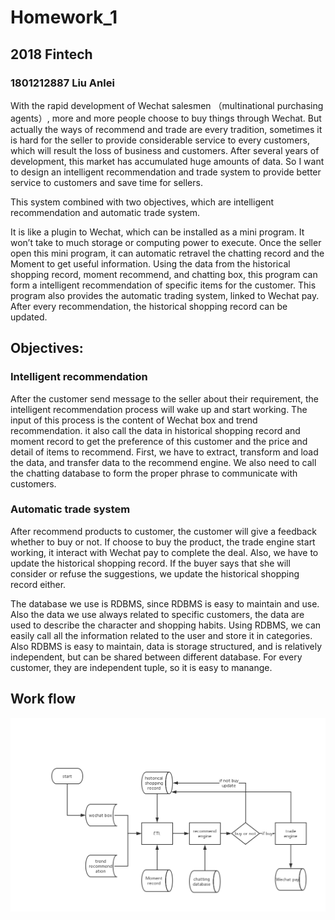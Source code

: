 # Homework_1

## 2018 Fintech
### 1801212887 Liu Anlei

With the rapid development of Wechat salesmen （multinational purchasing agents）, more and more people choose to buy things through Wechat. But actually the ways of recommend and trade are every tradition, sometimes it is hard for the seller to provide considerable service to every customers, which will result the loss of business and customers. After several years of development, this market has accumulated huge amounts of data. So I want to design an intelligent recommendation and trade system to provide better service to customers and save time for sellers. 

This system combined with two objectives, which are intelligent recommendation and automatic trade system.

It is like a plugin to Wechat, which can be installed as a mini program. It won’t take to much storage or computing power to execute. Once the seller open this mini program, it can automatic retravel the chatting record and the Moment to get useful information. Using the data from the historical shopping record, moment recommend, and chatting box, this program can form a intelligent recommendation of specific items for the customer. This program also provides the automatic trading system, linked to Wechat pay. After every recommendation, the historical shopping record can be updated.

## Objectives:

### Intelligent recommendation
After the customer send message to the seller about their requirement, the intelligent recommendation process will wake up and start working. The input of this process is the content of Wechat box and trend recommendation. it also call the data in historical shopping record and moment record to get the preference of this customer and the price and detail of items to recommend. First, we have to extract, transform and load the data, and transfer data to the recommend engine. We also need to call the chatting database to form the proper phrase to communicate with customers. 

### Automatic trade system
After recommend products to customer, the customer will give a feedback whether to buy or not. If choose to buy the product, the trade engine start working, it interact with Wechat pay to complete the deal. Also, we have to update the historical shopping record. If the buyer says that she will consider or refuse the suggestions, we update the historical shopping record either.

The database we use is RDBMS, since RDBMS is easy to maintain and use. Also the data we use always related to specific customers, the data are used to describe the character and shopping habits. Using RDBMS, we can easily call all the information related to the user and store it in categories.
Also RDBMS is easy to maintain, data is storage structured, and is relatively independent, but can be shared between different database. For every customer, they are independent tuple, so it is easy to manange. 

## Work flow
![](https://github.com/lal0904/PHBS_BigData_2019/blob/master/workflow.jpg)  
